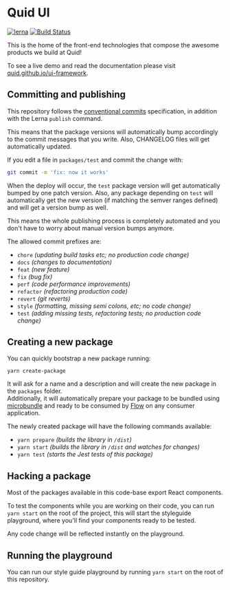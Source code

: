 # Quid UI

[![lerna][lerna-badge]](https://lernajs.io/) [![Build Status][travis-badge]](https://travis-ci.com/quid/ui-framework)

This is the home of the front-end technologies that compose the awesome
products we build at Quid!

To see a live demo and read the documentation please visit [quid.github.io/ui-framework](https://quid.github.io/ui-framework).

## Committing and publishing

This repository follows the [conventional commits][conventional-commits] specification,
in addition with the Lerna `publish` command.

This means that the package versions will automatically bump accordingly to the commit
messages that you write. Also, CHANGELOG files will get automatically updated.

If you edit a file in `packages/test` and commit the change with:

```bash
git commit -m 'fix: now it works'
```

When the deploy will occur, the `test` package version will get automatically bumped
by one patch version. Also, any package depending on `test` will automatically get the
new version (if matching the semver ranges defined) and will get a version bump as well.

This means the whole publishing process is completely automated and you don't have to worry
about manual version bumps anymore.

The allowed commit prefixes are:

- `chore` _(updating build tasks etc; no production code change)_
- `docs` _(changes to documentation)_
- `feat` _(new feature)_
- `fix` _(bug fix)_
- `perf` _(code performance improvements)_
- `refactor` _(refactoring production code)_
- `revert` _(git reverts)_
- `style` _(formatting, missing semi colons, etc; no code change)_
- `test` _(adding missing tests, refactoring tests; no production code change)_

## Creating a new package

You can quickly bootstrap a new package running:

```
yarn create-package
```

It will ask for a name and a description and will create the new package
in the `packages` folder.  
Additionally, it will automatically prepare your package to be bundled
using [microbundle][microbundle] and ready to be consumed by [Flow][flow] on
any consumer application.

The newly created package will have the following commands available:

- `yarn prepare` _(builds the library in `/dist`)_
- `yarn start` _(builds the library in `/dist` and watches for changes)_
- `yarn test` _(starts the Jest tests of this package)_

## Hacking a package

Most of the packages available in this code-base export React components.

To test the components while you are working on their code, you can run
`yarn start` on the root of the project, this will start the styleguide
playground, where you'll find your components ready to be tested.

Any code change will be reflected instantly on the playground.

## Running the playground

You can run our style guide playground by running `yarn start` on the root
of this repository.

[conventional-commits]: https://www.conventionalcommits.org/en/v1.0.0-beta.2/
[microbundle]: https://github.com/developit/microbundle
[flow]: https://flow.org/
[lerna-badge]: https://img.shields.io/badge/maintained%20with-lerna-cc00ff.svg
[travis-badge]: https://travis-ci.com/quid/ui-framework.svg?token=eAsu8PgyKpfsPmbvLfUx&branch=master
